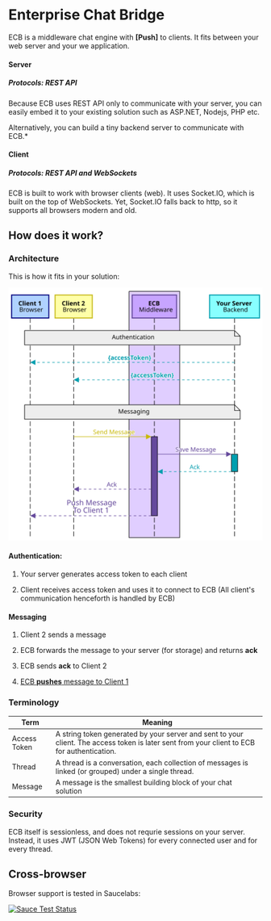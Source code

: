 
#  Enterprise Chat Bridge

  

ECB is a middleware chat engine with **[Push]** to clients.
It fits between your web server and your we application. 
#### Server
##### Protocols: REST API
Because ECB uses REST API only to communicate with your server, you can easily embed it to your existing solution such as ASP.<span></span>NET, Nodejs, PHP etc.

Alternatively, you can build a tiny backend server to communicate with ECB.* 
#### Client
##### Protocols: REST API and WebSockets
ECB is built to work with browser clients (web). It uses Socket.<span></span>IO, which is built on the top of WebSockets. Yet, Socket.<span></span>IO falls back to http, so it supports all browsers modern and old.  
  

##  How does it work?

  

###  Architecture

  

This is how it fits in your solution:

  

![Simple Architecture](./imgs/simple-arch.svg)

  

####  Authentication:

1. Your server generates access token to each client

1. Client receives access token and uses it to connect to ECB (All client's communication henceforth is handled by ECB)

####  Messaging

1. Client 2 sends a message

1. ECB forwards the message to your server (for storage) and returns **ack**

1. ECB sends **ack** to Client 2

1. <ins>ECB **pushes** message to Client 1</ins> 

  

###  Terminology
|Term|Meaning|
|--|--|
|Access Token|A string token generated by your server and sent to your client. The access token is later sent from your client to ECB for authentication.|
|Thread|A thread is a conversation, each collection of messages is linked (or grouped) under a single thread.|
|Message|A message is the smallest building block of your chat solution|



###  Security

ECB itself is sessionless, and does not requrie sessions on your server. Instead, it uses JWT (JSON Web Tokens) for every connected user and for every thread.

##  Cross-browser

  

Browser support is tested in Saucelabs:

  

[![Sauce Test Status](https://saucelabs.com/browser-matrix/socket.svg)](https://saucelabs.com/u/socket)